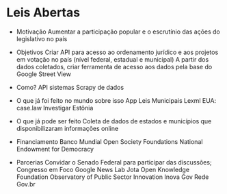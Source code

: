 # Leis Abertas


- Motivação
Aumentar a participação popular e o escrutínio das ações do  legislativo no país

- Objetivos
Criar API para acesso ao ordenamento jurídico e aos projetos em votação no país (nível federal, estadual e municipal)
A partir dos dados coletados, criar ferramenta de acesso aos dados pela base do Google Street View

- Como?
API sistemas
Scrapy de dados

- O que já foi feito no mundo sobre isso
App Leis Municipais
Lexml
EUA: case.law
Investigar Estônia

- O que já pode ser feito
Coleta de dados de estados e municípios que disponibilizaram informações online

- Financiamento
Banco Mundial
Open Society Foundations
National Endowment for Democracy


- Parcerias
Convidar o Senado Federal para participar das discussões;
Congresso em Foco
Google News Lab
Jota
Open Knowledge Foundation
Observatory of Public Sector Innovation
Inova Gov
Rede Gov.br
